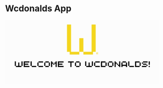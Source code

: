 # Wcdonalds App

<p align="center">
  <img src="https://github.com/akovalyo/wcdonalds_app/blob/main/assets/images/welcome.jpg">
</p>

